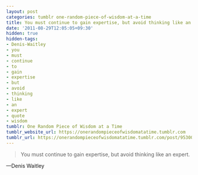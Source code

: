 ```yaml
---
layout: post
categories: tumblr one-random-piece-of-wisdom-at-a-time
title: You must continue to gain expertise, but avoid thinking like an expert.
date: '2011-08-29T12:05:05+09:30'
hidden: true
hidden-tags:
- Denis-Waitley
- you
- must
- continue
- to
- gain
- expertise
- but
- avoid
- thinking
- like
- an
- expert
- quote
- wisdom
tumblr: One Random Piece of Wisdom at a Time
tumblr_website_url: https://onerandompieceofwisdomatatime.tumblr.com
tumblr_url: https://onerandompieceofwisdomatatime.tumblr.com/post/9530015943/you-must-continue-to-gain-expertise-but-avoid
---
```

> You must continue to gain expertise, but avoid thinking like an expert.

—Denis Waitley
